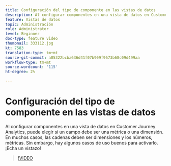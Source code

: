 ```yaml
---
title: Configuración del tipo de componente en las vistas de datos
description: Al configurar componentes en una vista de datos en Customer Journey Analytics, puede elegir si un campo debe ser una métrica o una dimensión. En muchos casos, las cadenas deben ser dimensiones y los números, métricas. Sin embargo, hay algunos casos de uso buenos para activarlo. ¡Echa un vistazo!
feature: Vistas de datos
topic: Administración
role: Administrator
level: Beginner
doc-type: feature video
thumbnail: 333112.jpg
kt: 7583
translation-type: tm+mt
source-git-commit: a05322bcba636d41f07b909f9673b68c09d499aa
workflow-type: tm+mt
source-wordcount: '115'
ht-degree: 2%

---
```



# Configuración del tipo de componente en las vistas de datos

Al configurar componentes en una vista de datos en Customer Journey Analytics, puede elegir si un campo debe ser una métrica o una dimensión. En muchos casos, las cadenas deben ser dimensiones y los números, métricas. Sin embargo, hay algunos casos de uso buenos para activarlo. ¡Echa un vistazo!

>[!VIDEO](https://video.tv.adobe.com/v/333112/?quality=12&learn=on)
